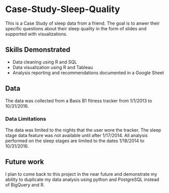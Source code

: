 # Case-Study-Sleep-Quality
This is a Case Study of sleep data from a friend. The goal is to anwer their specific questions about their sleep quality in the form of slides and supported with visualizations.


## Skills Demonstrated
- Data cleaning using R and SQL
- Data visualization using R and Tableau
- Analysis reporting and recommendations documented in a Google Sheet

## Data 
The data was collected from a Basis B1 fitness tracker from 1/1/2013 to 10/31/2016.

### Data Limitations
The data was limited to the nights that the user wore the tracker. 
The sleep stage data feature was not available until after 1/17/2014. All analysis performed on the sleep stages are limited to the dates 1/18/2014 to 10/31/2016.


## Future work
I plan to come back to this project in the near future and demonstrate my ability to duplicate my data analysis using python and PostgreSQL instead of BigQuery and R.
